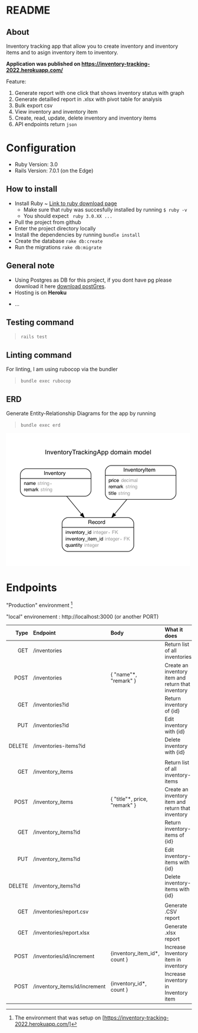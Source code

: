 # README
## About
Inventory tracking app that allow you to create inventory and inventory items and to asign inventory item to inventory.

**Application was published on https://inventory-tracking-2022.herokuapp.com/**

Feature: 

1. Generate report with one click that shows inventory status with graph
3. Generate detailled report in .xlsx with pivot table for analysis
2. Bulk export csv 
3. View inventory and inventory item 
4. Create, read, update, delete inventory and inventory items
5. API endpoints return ``` json ```

# Configuration
* Ruby Version: 3.0
* Rails Version: 7.0.1 (on the Edge)

## How to install
- Install Ruby ~ [Link to ruby download page](https://www.ruby-lang.org/en/downloads/)
    - Make sure that ruby was succesfully installed by running 
    ```$ ruby -v```
    - You should expect ``` ruby 3.0.XX ...```
- Pull the project from github
- Enter the project directory locally
- Install the dependencies by running ``` bundle install ```
- Create the database ```rake db:create```
- Run the migrations ```rake db:migrate``` 


## General note
- Using Postgres as DB for this project, if you dont have pg please download it here [download postGres](https://www.postgresql.org/download/).
- Hosting is on **Heroku**

* ...

## Testing command
 

> ``` rails test ```

## Linting command

For linting, I am using rubocop via the bundler
> ``` bundle exec rubocop ```

## ERD
Generate Entity-Relationship Diagrams for the app by running
> ``` bundle exec erd ```

![Intenty Realtiion diagram](erd.png)

# Endpoints
"Production" environment [^1]

"local" environement : http://localhost:3000 (or another PORT)



| Type          | Endpoint |        Body | What it does |
| -----------:  | :----------- | :----------- | :----------- |
| GET        | /inventories       |    | Return list of all inventories
| POST       | /inventories        | { "name"*,  "remark" }   | Create an inventory item and return that inventory
| GET        | /inventories?id       |    | Return inventory of {id}
| PUT        | /inventories?id       |    | Edit inventory with {id}
| DELETE     | /inventories-items?id       |    | Delete inventory with {id}
|      |       |    |
| GET        | /inventory_items       |    | Return list of all inventory-items
| POST       | /inventory_items        | { "title"*,  price, "remark" }   | Create an inventory item and return that inventory
| GET        | /inventory_items?id       |    | Return inventory-items of {id}
| PUT        | /inventory_items?id       |    | Edit inventory-items with {id}
| DELETE     | /inventory_items?id       |    | Delete inventory-items with {id}
|      |       |    |
| GET        | /inventories/report.csv       |    | Generate .CSV report 
| GET        | /inventories/report.xlsx       |    | Generate .xlsx report 
| POST        | /inventories/id/increment       | {inventory_item_id*, count }   | Increase Inventory item in inventory 
| POST        | /inventory_items/id/increment       | {inventory_id*, count }   | Increase inventory in Inventory item




[^1]: The environment that was setup on [https://inventory-tracking-2022.herokuapp.com/] 
